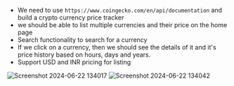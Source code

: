 - We need to use `https://www.coingecko.com/en/api/documentation` and build a crypto currency price tracker
- we should be able to list multiple currencies and their price on the home page
- Search functionality to search for a currency
- If we click on a currency, then we should see the details of it and it's price history based on hours, days and years.
- Support USD and INR pricing for listing


![Screenshot 2024-06-22 134017](https://github.com/yash-a06/Coin-Stats/assets/105718562/1a19926e-ddcc-4e5f-9d27-d325d1998d93)
![Screenshot 2024-06-22 134042](https://github.com/yash-a06/Coin-Stats/assets/105718562/86617925-2f4d-49c2-aa39-fbc82d6a66f2)
